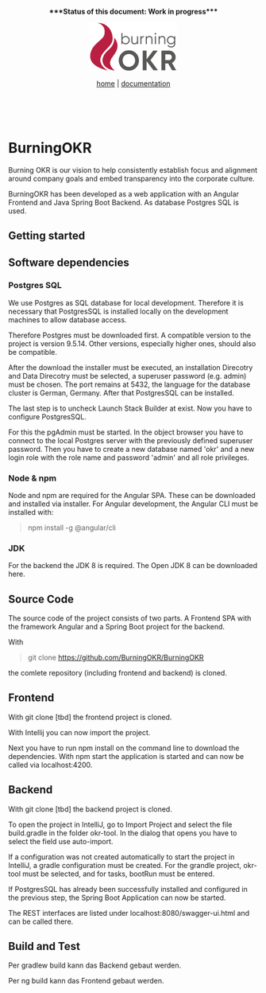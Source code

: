 <p align="center"><b> ***Status of this document: Work in progress*** </p></b>

<p align="center"><img src="/docs/ci/Logo_burningOKR_RGB_web.png" width="35%" height="35%" alt="Burning OKR"/></p>

<p align="center">
<a href="http://www.burningokr.org" target="_blank">home</a> | <a href="https://burning-okr.gitbook.io/burningokr" target="_blank">documentation</a> </a></p>
<br/><br/><br/>

# BurningOKR 
Burning OKR is our vision to help consistently establish focus and alignment around company goals and embed transparency into the corporate culture.

BurningOKR has been developed as a web application with an Angular Frontend and Java Spring Boot Backend. As database Postgres SQL is used. 


## Getting started

## Software dependencies

### Postgres SQL

We use Postgres as SQL database for local development. Therefore it is necessary that PostgresSQL is installed locally on the development machines to allow database access.

Therefore Postgres must be downloaded first. A compatible version to the project is version 9.5.14. Other versions, especially higher ones, should also be compatible.

After the download the installer must be executed, an installation Direcotry and Data Direcotry must be selected, a superuser password (e.g. admin) must be chosen. The port remains at 5432, the language for the database cluster is German, Germany. After that PostgresSQL can be installed.

The last step is to uncheck Launch Stack Builder at exist. Now you have to configure PostgresSQL.

For this the pgAdmin must be started. In the object browser you have to connect to the local Postgres server with the previously defined superuser password. Then you have to create a new database named 'okr' and a new login role with the role name and password 'admin' and all role privileges.



### Node & npm

Node and npm are required for the Angular SPA. These can be downloaded and installed via installer. For Angular development, the Angular CLI must be installed with: 
> npm install -g @angular/cli


### JDK

For the backend the JDK 8 is required. The Open JDK 8 can be downloaded here.

## Source Code

The source code of the project consists of two parts. A Frontend SPA with the framework Angular and a Spring Boot project for the backend.

With 

> git clone https://github.com/BurningOKR/BurningOKR

the comlete repository (including frontend and backend) is cloned.


## Frontend
With git clone [tbd] the frontend project is cloned.

With Intellij you can now import the project.

Next you have to run npm install on the command line to download the dependencies. With npm start the application is started and can now be called via localhost:4200.


## Backend
With git clone [tbd] the backend project is cloned.

To open the project in IntelliJ, go to Import Project and select the file build.gradle in the folder okr-tool. In the dialog that opens you have to select the field use auto-import.

If a configuration was not created automatically to start the project in IntelliJ, a gradle configuration must be created. For the grandle project, okr-tool must be selected, and for tasks, bootRun must be entered.

If PostgresSQL has already been successfully installed and configured in the previous step, the Spring Boot Application can now be started.

The REST interfaces are listed under localhost:8080/swagger-ui.html and can be called there.

## Build and Test
Per gradlew build kann das Backend gebaut werden.

Per ng build kann das Frontend gebaut werden.
